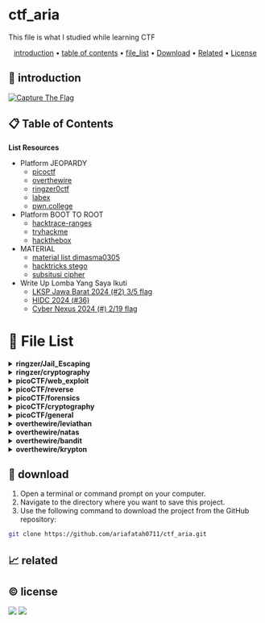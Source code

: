 # ctf_aria

This file is what I studied while learning CTF

<p align="center">
  <a href="#introduction">introduction</a> •
  <a href="#table-of-contents">table of contents</a> •
  <a href="#file-list">file_list</a> •
  <a href="#download">Download</a> •
  <a href="#related">Related</a> •
  <a href="#license">License</a>
</p>

<p id="introduction"></p>

## 🚀 introduction

<p align="left"> 
  <a href="#">
    <img alt="Capture The Flag" src="https://img.shields.io/badge/-Capture%20The%20Flag-FF5733?style=flat-square&logo=flag&logoColor=white" />
  </a>
</p>

<p id="table-of-contents"></p>

## 📋 Table of Contents

<b>List Resources</b>

<ul>
  <li>Platform JEOPARDY<ul>
    <li><a href="https://play.picoctf.org">picoctf</a></li>
    <li><a href="https://overthewire.org">overthewire</a></li>
    <li><a href="https://ringzer0ctf.com">ringzer0ctf</a></li>
    <li><a href="https://labex.io">labex</a></li>
    <li><a href="https://pwn.college">pwn.college</a></li>
  </ul></li>
  <li>Platform BOOT TO ROOT<ul>
    <li><a href="https://hacktrace-ranges.id">hacktrace-ranges</a></li>
    <li><a href="https://tryhackme.com">tryhackme</a></li>
    <li><a href="https:/www.hackthebox.com">hackthebox</a></li>
  </ul></li>
  <li>MATERIAL<ul>
    <li><a href="https://dimasma0305.github.io/Cyber-Security-Learning-Resources/Resource_List/Link_Bermanfaat">material list dimasma0305</a></li>
    <li><a href="https://book.hacktricks.xyz/crypto-and-stego/stego-tricks">hacktricks stego</a></li>
    <li><a href="https://www.quipqiup.com/">subsitusi cipher</a></li>
  </ul></li>
   <li>Write Up Lomba Yang Saya Ikuti<ul>
    <li><a href="https://drive.google.com/drive/folders/1vyxHyRjd-YIiS12Yys3Tfl03jCzN8Q5a?usp=sharing">LKSP Jawa Barat 2024 (#2) 3/5 flag</a></li>
    <li><a href="https://drive.google.com/drive/folders/1BdVNx5qjON1tRhbKsVNTvZAf4j1kbIcK?usp=sharing">HIDC 2024 (#36)</a></li>
    <li><a href="https://drive.google.com/drive/folders/1tWKEWgygs_bMwF3wFQvLpKDsLTb0dqCA?usp=sharing">Cyber Nexus 2024 (#) 2/19 flag</a></li>
  </ul></li>
</ul>

<p id="file-list"></p>

# 📄 File List

<details>
<summary><b>ringzer/Jail_Escaping</b></summary>
<ul>
 <li><a href='ringzer/Jail_Escaping/bash jail 1.html'>bash jail 1</a></li>
 <li><a href='ringzer/Jail_Escaping/bash jail 2.html'>bash jail 2</a></li>
 <li><a href='ringzer/Jail_Escaping/bash jail 3 un.html'>bash jail 3 un</a></li>
</ul>

</details>

<details>
<summary><b>ringzer/cryptography</b></summary>
<ul>
 <li><a href='ringzer/cryptography/1_File recovery.html'>1_File recovery</a></li>
 <li><a href='ringzer/cryptography/1_Some martian message.html'>1_Some martian message</a></li>
 <li><a href='ringzer/cryptography/1_You re drunk.html'>1_You re drunk</a></li>
 <li><a href='ringzer/cryptography/2_Martian message part 2.html'>2_Martian message part 2</a></li>
 <li><a href='ringzer/cryptography/3_I Lost my password can you find it.html'>3_I Lost my password can you find it</a></li>
 <li><a href='ringzer/cryptography/3_Martian message part 3.html'>3_Martian message part 3</a></li>
</ul>

</details>

<details>
<summary><b>picoCTF/web_exploit</b></summary>
<ul>
 <li><a href='picoCTF/web_exploit/E_Bookmarklet.html'>E_Bookmarklet</a></li>
 <li><a href='picoCTF/web_exploit/E_Cookies.html'>E_Cookies</a></li>
 <li><a href='picoCTF/web_exploit/E_GET_aHEAD.html'>E_GET_aHEAD</a></li>
 <li><a href='picoCTF/web_exploit/E_Includes.html'>E_Includes</a></li>
 <li><a href='picoCTF/web_exploit/E_Insp3ct0r.html'>E_Insp3ct0r</a></li>
 <li><a href='picoCTF/web_exploit/E_Inspect_HTML.html'>E_Inspect_HTML</a></li>
 <li><a href='picoCTF/web_exploit/E_IntroToBurp.html'>E_IntroToBurp</a></li>
 <li><a href='picoCTF/web_exploit/E_Local Authority.html'>E_Local Authority</a></li>
 <li><a href='picoCTF/web_exploit/E_Scavenger Hunt.html'>E_Scavenger Hunt</a></li>
 <li><a href='picoCTF/web_exploit/E_Unminify.html'>E_Unminify</a></li>
 <li><a href='picoCTF/web_exploit/E_WebDecode.html'>E_WebDecode</a></li>
 <li><a href='picoCTF/web_exploit/E_dont-use-client-side.html'>E_dont-use-client-side</a></li>
 <li><a href='picoCTF/web_exploit/E_logon.html'>E_logon</a></li>
 <li><a href='picoCTF/web_exploit/E_where are the robots.html'>E_where are the robots</a></li>
 <li><a href='picoCTF/web_exploit/M_picobrowser.html'>M_picobrowser</a></li>
</ul>

</details>

<details>
<summary><b>picoCTF/reverse</b></summary>
<ul>
 <li><a href='picoCTF/reverse/E_Transformation.html'>E_Transformation</a></li>
 <li><a href='picoCTF/reverse/E_vault-door-training.html'>E_vault-door-training</a></li>
 <li><a href='picoCTF/reverse/M_GDB baby step 1.html'>M_GDB baby step 1</a></li>
 <li><a href='picoCTF/reverse/M_Packer.html'>M_Packer</a></li>
 <li><a href='picoCTF/reverse/M_un_GDB baby step 2.html'>M_un_GDB baby step 2</a></li>
</ul>

</details>

<details>
<summary><b>picoCTF/forensics</b></summary>
<ul>
 <li><a href='picoCTF/forensics/E_CanYouSee.html'>E_CanYouSee</a></li>
 <li><a href='picoCTF/forensics/E_Glory of the Garden.html'>E_Glory of the Garden</a></li>
 <li><a href='picoCTF/forensics/E_Scan Surprise.html'>E_Scan Surprise</a></li>
 <li><a href='picoCTF/forensics/E_Secret of the Polyglot.html'>E_Secret of the Polyglot</a></li>
 <li><a href='picoCTF/forensics/E_Verify.html'>E_Verify</a></li>
 <li><a href='picoCTF/forensics/E_information.html'>E_information</a></li>
 <li><a href='picoCTF/forensics/M_un_PcapPoisoning.html'>M_un_PcapPoisoning</a></li>
</ul>

</details>

<details>
<summary><b>picoCTF/cryptography</b></summary>
<ul>
 <li><a href='picoCTF/cryptography/E_13.html'>E_13</a></li>
 <li><a href='picoCTF/cryptography/E_Mod 26.html'>E_Mod 26</a></li>
 <li><a href='picoCTF/cryptography/E_The Numbers.html'>E_The Numbers</a></li>
 <li><a href='picoCTF/cryptography/E_interencdec.html'>E_interencdec</a></li>
 <li><a href='picoCTF/cryptography/M_Easy1.html'>M_Easy1</a></li>
 <li><a href='picoCTF/cryptography/M_Mind your Ps and Qs.html'>M_Mind your Ps and Qs</a></li>
 <li><a href='picoCTF/cryptography/M_Mr-Worldwide.html'>M_Mr-Worldwide</a></li>
 <li><a href='picoCTF/cryptography/M_So Meta.html'>M_So Meta</a></li>
 <li><a href='picoCTF/cryptography/M_Vigenere.html'>M_Vigenere</a></li>
 <li><a href='picoCTF/cryptography/M_caesar.html'>M_caesar</a></li>
 <li><a href='picoCTF/cryptography/M_rotation.html'>M_rotation</a></li>
 <li><a href='picoCTF/cryptography/M_substitution0.html'>M_substitution0</a></li>
 <li><a href='picoCTF/cryptography/M_substitution1.html'>M_substitution1</a></li>
 <li><a href='picoCTF/cryptography/M_substitution2.html'>M_substitution2</a></li>
 <li><a href='picoCTF/cryptography/M_un_Mini RSA.html'>M_un_Mini RSA</a></li>
 <li><a href='picoCTF/cryptography/M_un_morse-code.html'>M_un_morse-code</a></li>
</ul>

</details>

<details>
<summary><b>picoCTF/general</b></summary>
<ul>
 <li><a href='picoCTF/general/E_2Warm.html'>E_2Warm</a></li>
 <li><a href='picoCTF/general/E_Bases.html'>E_Bases</a></li>
 <li><a href='picoCTF/general/E_Big Zip.html'>E_Big Zip</a></li>
 <li><a href='picoCTF/general/E_Binary Search.html'>E_Binary Search</a></li>
 <li><a href='picoCTF/general/E_Blame Game.html'>E_Blame Game</a></li>
 <li><a href='picoCTF/general/E_Codebook.html'>E_Codebook</a></li>
 <li><a href='picoCTF/general/E_Collaborative Development.html'>E_Collaborative Development</a></li>
 <li><a href='picoCTF/general/E_Commitment Issues.html'>E_Commitment Issues</a></li>
 <li><a href='picoCTF/general/E_First Find.html'>E_First Find</a></li>
 <li><a href='picoCTF/general/E_First Grep.html'>E_First Grep</a></li>
 <li><a href='picoCTF/general/E_Glitch Cat.html'>E_Glitch Cat</a></li>
 <li><a href='picoCTF/general/E_HashingJobApp.html'>E_HashingJobApp</a></li>
 <li><a href='picoCTF/general/E_Lets Warm Up.html'>E_Lets Warm Up</a></li>
 <li><a href='picoCTF/general/E_Magikarp Ground Mission.html'>E_Magikarp Ground Mission</a></li>
 <li><a href='picoCTF/general/E_Nice netcat.html'>E_Nice netcat</a></li>
 <li><a href='picoCTF/general/E_Obedient Cat.html'>E_Obedient Cat</a></li>
 <li><a href='picoCTF/general/E_PW Crack 1.html'>E_PW Crack 1</a></li>
 <li><a href='picoCTF/general/E_PW Crack 2.html'>E_PW Crack 2</a></li>
 <li><a href='picoCTF/general/E_Python Wrangling.html'>E_Python Wrangling</a></li>
 <li><a href='picoCTF/general/E_Static aint always noise.html'>E_Static aint always noise</a></li>
 <li><a href='picoCTF/general/E_Super SSH.html'>E_Super SSH</a></li>
 <li><a href='picoCTF/general/E_Tab, Tab, Attack.html'>E_Tab, Tab, Attack</a></li>
 <li><a href='picoCTF/general/E_Time Machine.html'>E_Time Machine</a></li>
 <li><a href='picoCTF/general/E_Warmed Up.html'>E_Warmed Up</a></li>
 <li><a href='picoCTF/general/E_Wave a flag.html'>E_Wave a flag</a></li>
 <li><a href='picoCTF/general/E_binhexa.html'>E_binhexa</a></li>
 <li><a href='picoCTF/general/E_convertme.py.html'>E_convertme.py</a></li>
 <li><a href='picoCTF/general/E_endianness.html'>E_endianness</a></li>
 <li><a href='picoCTF/general/E_fixme1.py.html'>E_fixme1.py</a></li>
 <li><a href='picoCTF/general/E_fixme2.py.html'>E_fixme2.py</a></li>
 <li><a href='picoCTF/general/E_repetitions.html'>E_repetitions</a></li>
 <li><a href='picoCTF/general/E_runme.py.html'>E_runme.py</a></li>
 <li><a href='picoCTF/general/E_strings it.html'>E_strings it</a></li>
 <li><a href='picoCTF/general/E_whats a net cat.html'>E_whats a net cat</a></li>
 <li><a href='picoCTF/general/M_ASCII Numbers.html'>M_ASCII Numbers</a></li>
 <li><a href='picoCTF/general/M_Based.html'>M_Based</a></li>
 <li><a href='picoCTF/general/M_PW Crack 3.html'>M_PW Crack 3</a></li>
 <li><a href='picoCTF/general/M_PW Crack 4.html'>M_PW Crack 4</a></li>
 <li><a href='picoCTF/general/M_PW Crack 5.html'>M_PW Crack 5</a></li>
 <li><a href='picoCTF/general/M_Permissions.html'>M_Permissions</a></li>
 <li><a href='picoCTF/general/M_Serpentine.html'>M_Serpentine</a></li>
 <li><a href='picoCTF/general/M_Specialer.html'>M_Specialer</a></li>
 <li><a href='picoCTF/general/M_chrono.html'>M_chrono</a></li>
 <li><a href='picoCTF/general/M_flag_shop.html'>M_flag_shop</a></li>
 <li><a href='picoCTF/general/M_plumbing.html'>M_plumbing</a></li>
 <li><a href='picoCTF/general/M_un_Special.html'>M_un_Special</a></li>
 <li><a href='picoCTF/general/M_useless.html'>M_useless</a></li>
</ul>

</details>

<details>
<summary><b>overthewire/leviathan</b></summary>
<ul>
 <li><a href='overthewire/leviathan/level 01.html'>level 01</a></li>
 <li><a href='overthewire/leviathan/level 02 un.html'>level 02 un</a></li>
</ul>

</details>

<details>
<summary><b>overthewire/natas</b></summary>
<ul>
 <li><a href='overthewire/natas/level 00.html'>level 00</a></li>
 <li><a href='overthewire/natas/level 01.html'>level 01</a></li>
 <li><a href='overthewire/natas/level 02.html'>level 02</a></li>
 <li><a href='overthewire/natas/level 03.html'>level 03</a></li>
 <li><a href='overthewire/natas/level 04.html'>level 04</a></li>
 <li><a href='overthewire/natas/level 05.html'>level 05</a></li>
 <li><a href='overthewire/natas/level 06.html'>level 06</a></li>
 <li><a href='overthewire/natas/level 07.html'>level 07</a></li>
 <li><a href='overthewire/natas/level 08.html'>level 08</a></li>
 <li><a href='overthewire/natas/level 09.html'>level 09</a></li>
 <li><a href='overthewire/natas/level 10.html'>level 10</a></li>
 <li><a href='overthewire/natas/level 11.html'>level 11</a></li>
 <li><a href='overthewire/natas/level 12.html'>level 12</a></li>
 <li><a href='overthewire/natas/level 13.html'>level 13</a></li>
 <li><a href='overthewire/natas/level 14.html'>level 14</a></li>
 <li><a href='overthewire/natas/level 15 un.html'>level 15 un</a></li>
 <li><a href='overthewire/natas/level 16 un.html'>level 16 un</a></li>
</ul>

</details>

<details>
<summary><b>overthewire/bandit</b></summary>
<ul>
 <li><a href='overthewire/bandit/level 01.html'>level 01</a></li>
 <li><a href='overthewire/bandit/level 02.html'>level 02</a></li>
 <li><a href='overthewire/bandit/level 03.html'>level 03</a></li>
 <li><a href='overthewire/bandit/level 04.html'>level 04</a></li>
 <li><a href='overthewire/bandit/level 05.html'>level 05</a></li>
 <li><a href='overthewire/bandit/level 06.html'>level 06</a></li>
 <li><a href='overthewire/bandit/level 07.html'>level 07</a></li>
 <li><a href='overthewire/bandit/level 08.html'>level 08</a></li>
 <li><a href='overthewire/bandit/level 09.html'>level 09</a></li>
 <li><a href='overthewire/bandit/level 10.html'>level 10</a></li>
 <li><a href='overthewire/bandit/level 11.html'>level 11</a></li>
 <li><a href='overthewire/bandit/level 12.html'>level 12</a></li>
 <li><a href='overthewire/bandit/level 13.html'>level 13</a></li>
 <li><a href='overthewire/bandit/level 14.html'>level 14</a></li>
 <li><a href='overthewire/bandit/level 15.html'>level 15</a></li>
 <li><a href='overthewire/bandit/level 16.html'>level 16</a></li>
 <li><a href='overthewire/bandit/level 17.html'>level 17</a></li>
 <li><a href='overthewire/bandit/level 18.html'>level 18</a></li>
 <li><a href='overthewire/bandit/level 19.html'>level 19</a></li>
 <li><a href='overthewire/bandit/level 20.html'>level 20</a></li>
 <li><a href='overthewire/bandit/level 21.html'>level 21</a></li>
 <li><a href='overthewire/bandit/level 22.html'>level 22</a></li>
 <li><a href='overthewire/bandit/level 23.html'>level 23</a></li>
 <li><a href='overthewire/bandit/level 24.html'>level 24</a></li>
 <li><a href='overthewire/bandit/level 25.html'>level 25</a></li>
 <li><a href='overthewire/bandit/level 26.html'>level 26</a></li>
 <li><a href='overthewire/bandit/level 27.html'>level 27</a></li>
 <li><a href='overthewire/bandit/level 28.html'>level 28</a></li>
 <li><a href='overthewire/bandit/level 29.html'>level 29</a></li>
 <li><a href='overthewire/bandit/level 30.html'>level 30</a></li>
 <li><a href='overthewire/bandit/level 31.html'>level 31</a></li>
 <li><a href='overthewire/bandit/level 32.html'>level 32</a></li>
 <li><a href='overthewire/bandit/level 33.html'>level 33</a></li>
</ul>

</details>

<details>
<summary><b>overthewire/krypton</b></summary>
<ul>
 <li><a href='overthewire/krypton/level 01.html'>level 01</a></li>
 <li><a href='overthewire/krypton/level 02.html'>level 02</a></li>
 <li><a href='overthewire/krypton/level 03.html'>level 03</a></li>
 <li><a href='overthewire/krypton/level 04 un.html'>level 04 un</a></li>
 <li><a href='overthewire/krypton/level 05 un.html'>level 05 un</a></li>
</ul>

</details>

<p id="download"></p>

## 🔨 download

1. Open a terminal or command prompt on your computer.
2. Navigate to the directory where you want to save this project.
3. Use the following command to download the project from the GitHub repository:
```sh
git clone https://github.com/ariafatah0711/ctf_aria.git
```

<p id="related"></p>

## 📈 related

<p id="license"></p>

## ©️ license
<a href="https://github.com/ariafatah0711" alt="CREATED"><img src="https://img.shields.io/static/v1?style=for-the-badge&label=CREATED%20BY&message=ariafatah0711&color=000000"></a>
<a href="https://github.com/ariafatah0711/ariafatah0711/blob/main/LICENSE" alt="LICENSE"><img src="https://img.shields.io/static/v1?style=for-the-badge&label=LICENSE&message=MIT&color=000000"></a>
